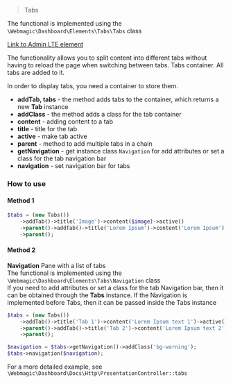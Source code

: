 > Tabs

The functional is implemented using the `\Webmagic\Dashboard\Elements\Tabs\Tabs` class

[Link to Admin LTE element](https://adminlte.io/themes/v3/pages/UI/navbar.html)

The functionality allows you to split content into different tabs without having to reload the page when switching
between tabs. Tabs container. All tabs are added to it.

In order to display tabs, you need a container to store them.

- **addTab, tabs** - the method adds tabs to the container, which returns a new **Tab** instance
- **addClass** - the method adds a class for the tab container
- **content** - adding content to a tab
- **title** - title for the tab
- **active** - make tab active
- **parent** - method to add multiple tabs in a chain
- **getNavigation** - get instance class `Navigation` for add attributes or set a class for the tab navigation bar
- **navigation** - set navigation bar for tabs

### How to use

#### Method 1

```php
$tabs = (new Tabs())
    ->addTab()->title('Image')->content($image)->active()
    ->parent()->addTab()->title('Lorem Ipsum')->content('Lorem Ipsum')
    ->parent();
```

#### Method 2

**Navigation** Pane with a list of tabs  
The functional is implemented using the `\Webmagic\Dashboard\Elements\Tabs\Navigation` class  
If you need to add attributes or set a class for the tab Navigation bar, then it can be obtained through the **Tabs**
instance.
If the Navigation is implemented before Tabs, then it can be passed inside the Tabs instance

```php
$tabs = (new Tabs())
    ->addTab()->title('Tab 1')->content('Lorem Ipsum text 1')->active()
    ->parent()->addTab()->title('Tab 2')->content('Lorem Ipsum text 2')
    ->parent();

$navigation = $tabs->getNavigation()->addClass('bg-warning');
$tabs->navigation($navigation);
```

For a more detailed example, see `\Webmagic\Dashboard\Docs\Http\PresentationController::tabs`